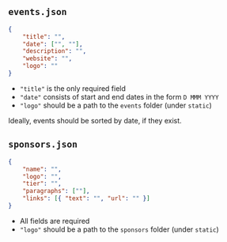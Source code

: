 ## `events.json`

```json
{
    "title": "",
    "date": ["", ""],
    "description": "",
    "website": "",
    "logo": ""
}
```

- `"title"` is the only required field
- `"date"` consists of start and end dates in the form `D MMM YYYY`
- `"logo"` should be a path to the `events` folder (under `static`)

Ideally, events should be sorted by date, if they exist.

## `sponsors.json`

```json
{
    "name": "",
    "logo": "",
    "tier": "",
    "paragraphs": [""],
    "links": [{ "text": "", "url": "" }]
}
```

- All fields are required
- `"logo"` should be a path to the `sponsors` folder (under `static`)

